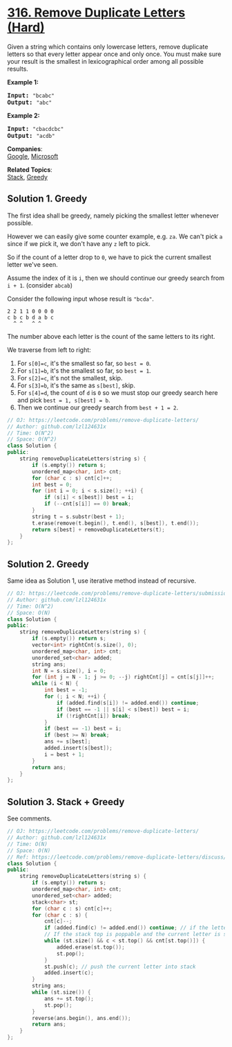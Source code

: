 # [316. Remove Duplicate Letters (Hard)](https://leetcode.com/problems/remove-duplicate-letters/)

<p>Given a string which contains only lowercase letters, remove duplicate letters so that every letter appear once and only once. You must make sure your result is the smallest in lexicographical order among all possible results.</p>

<p><b>Example 1:</b></p>

<pre><b>Input:</b> <code>"bcabc"</code>
<b>Output:</b> <code>"abc"</code>
</pre>

<p><b>Example 2:</b></p>

<pre><b>Input:</b> <code>"cbacdcbc"</code>
<b>Output:</b> <code>"acdb"</code>
</pre>

**Companies**:  
[Google](https://leetcode.com/company/google), [Microsoft](https://leetcode.com/company/microsoft)

**Related Topics**:  
[Stack](https://leetcode.com/tag/stack/), [Greedy](https://leetcode.com/tag/greedy/)

## Solution 1. Greedy

The first idea shall be greedy, namely picking the smallest letter whenever possible.

However we can easily give some counter example, e.g. `za`. We can't pick `a` since if we pick it, we don't have any `z` left to pick.

So if the count of a letter drop to `0`, we have to pick the current smallest letter we've seen.

Assume the index of it is `i`, then we should continue our greedy search from `i + 1`. (consider `abcab`)

Consider the following input whose result is `"bcda"`.

```
2 2 1 1 0 0 0 0
c b c b d a b c
  ^ ^   ^ ^
```

The number above each letter is the count of the same letters to its right.

We traverse from left to right:
1. For `s[0]=c`, it's the smallest so far, so `best = 0`.
1. For `s[1]=b`, it's the smallest so far, so `best = 1`.
1. For `s[2]=c`, it's not the smallest, skip.
1. For `s[3]=b`, it's the same as `s[best]`, skip.
1. For `s[4]=d`, the count of `d` is `0` so we must stop our greedy search here and pick `best = 1, s[best] = b`.
1. Then we continue our greedy search from `best + 1 = 2`.

```cpp
// OJ: https://leetcode.com/problems/remove-duplicate-letters/
// Author: github.com/lzl124631x
// Time: O(N^2)
// Space: O(N^2)
class Solution {
public:
    string removeDuplicateLetters(string s) {
        if (s.empty()) return s;
        unordered_map<char, int> cnt;
        for (char c : s) cnt[c]++;
        int best = 0;
        for (int i = 0; i < s.size(); ++i) {
            if (s[i] < s[best]) best = i;
            if (--cnt[s[i]] == 0) break;
        }
        string t = s.substr(best + 1);
        t.erase(remove(t.begin(), t.end(), s[best]), t.end());
        return s[best] + removeDuplicateLetters(t);
    }
};
```

## Solution 2. Greedy

Same idea as Solution 1, use iterative method instead of recursive.

```cpp
// OJ: https://leetcode.com/problems/remove-duplicate-letters/submissions/
// Author: github.com/lzl124631x
// Time: O(N^2)
// Space: O(N)
class Solution {
public:
    string removeDuplicateLetters(string s) {
        if (s.empty()) return s;
        vector<int> rightCnt(s.size(), 0);
        unordered_map<char, int> cnt;
        unordered_set<char> added;
        string ans;
        int N = s.size(), i = 0;
        for (int j = N - 1; j >= 0; --j) rightCnt[j] = cnt[s[j]]++;
        while (i < N) {
            int best = -1;
            for (; i < N; ++i) {
                if (added.find(s[i]) != added.end()) continue;
                if (best == -1 || s[i] < s[best]) best = i;
                if (!rightCnt[i]) break;
            }
            if (best == -1) best = i;
            if (best >= N) break;
            ans += s[best];
            added.insert(s[best]);
            i = best + 1;
        }
        return ans;
    }
};
```

## Solution 3. Stack + Greedy

See comments.

```cpp
// OJ: https://leetcode.com/problems/remove-duplicate-letters/
// Author: github.com/lzl124631x
// Time: O(N)
// Space: O(N)
// Ref: https://leetcode.com/problems/remove-duplicate-letters/discuss/76769/Java-solution-using-Stack-with-comments
class Solution {
public:
    string removeDuplicateLetters(string s) {
        if (s.empty()) return s;
        unordered_map<char, int> cnt;
        unordered_set<char> added;
        stack<char> st;
        for (char c : s) cnt[c]++;
        for (char c : s) {
            cnt[c]--;
            if (added.find(c) != added.end()) continue; // if the letter is added into stack, skip
            // If the stack top is poppable and the current letter is smaller than the stack top, pop the stack top.
            while (st.size() && c < st.top() && cnt[st.top()]) {
                added.erase(st.top());
                st.pop();
            }
            st.push(c); // push the current letter into stack
            added.insert(c);
        }
        string ans;
        while (st.size()) {
            ans += st.top();
            st.pop();
        }
        reverse(ans.begin(), ans.end());
        return ans;
    }
};
```